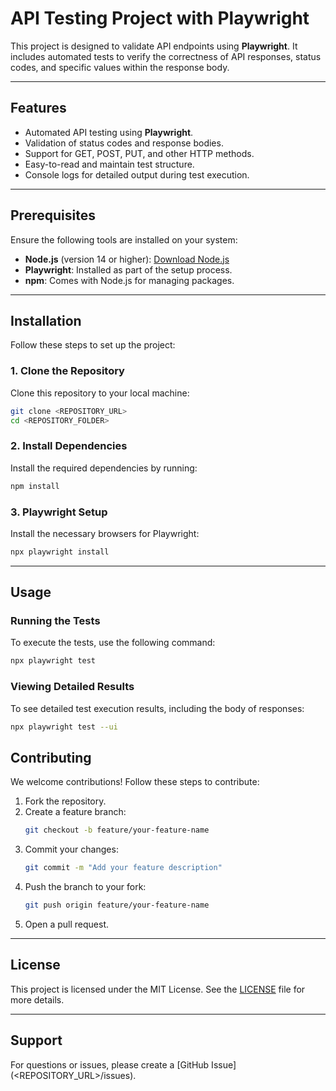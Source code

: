 # API Testing Project with Playwright

This project is designed to validate API endpoints using **Playwright**. It includes automated tests to verify the correctness of API responses, status codes, and specific values within the response body.

---

## Features

- Automated API testing using **Playwright**.
- Validation of status codes and response bodies.
- Support for GET, POST, PUT, and other HTTP methods.
- Easy-to-read and maintain test structure.
- Console logs for detailed output during test execution.

---

## Prerequisites

Ensure the following tools are installed on your system:

- **Node.js** (version 14 or higher): [Download Node.js](https://nodejs.org)
- **Playwright**: Installed as part of the setup process.
- **npm**: Comes with Node.js for managing packages.

---

## Installation

Follow these steps to set up the project:

### 1. Clone the Repository
Clone this repository to your local machine:
```bash
git clone <REPOSITORY_URL>
cd <REPOSITORY_FOLDER>
```

### 2. Install Dependencies
Install the required dependencies by running:
```bash
npm install
```

### 3. Playwright Setup
Install the necessary browsers for Playwright:
```bash
npx playwright install
```

---

## Usage

### Running the Tests
To execute the tests, use the following command:
```bash
npx playwright test
```

### Viewing Detailed Results
To see detailed test execution results, including the body of responses:
```bash
npx playwright test --ui
```

## Contributing

We welcome contributions! Follow these steps to contribute:

1. Fork the repository.
2. Create a feature branch:
   ```bash
   git checkout -b feature/your-feature-name
   ```
3. Commit your changes:
   ```bash
   git commit -m "Add your feature description"
   ```
4. Push the branch to your fork:
   ```bash
   git push origin feature/your-feature-name
   ```
5. Open a pull request.

---

## License

This project is licensed under the MIT License. See the [LICENSE](LICENSE) file for more details.

---

## Support

For questions or issues, please create a [GitHub Issue](<REPOSITORY_URL>/issues).
